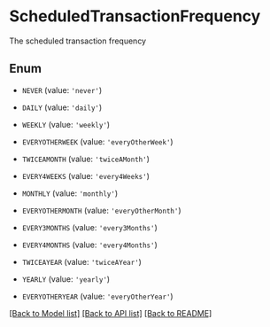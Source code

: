 # ScheduledTransactionFrequency

The scheduled transaction frequency

## Enum

* `NEVER` (value: `'never'`)

* `DAILY` (value: `'daily'`)

* `WEEKLY` (value: `'weekly'`)

* `EVERYOTHERWEEK` (value: `'everyOtherWeek'`)

* `TWICEAMONTH` (value: `'twiceAMonth'`)

* `EVERY4WEEKS` (value: `'every4Weeks'`)

* `MONTHLY` (value: `'monthly'`)

* `EVERYOTHERMONTH` (value: `'everyOtherMonth'`)

* `EVERY3MONTHS` (value: `'every3Months'`)

* `EVERY4MONTHS` (value: `'every4Months'`)

* `TWICEAYEAR` (value: `'twiceAYear'`)

* `YEARLY` (value: `'yearly'`)

* `EVERYOTHERYEAR` (value: `'everyOtherYear'`)

[[Back to Model list]](../README.md#documentation-for-models) [[Back to API list]](../README.md#documentation-for-api-endpoints) [[Back to README]](../README.md)


